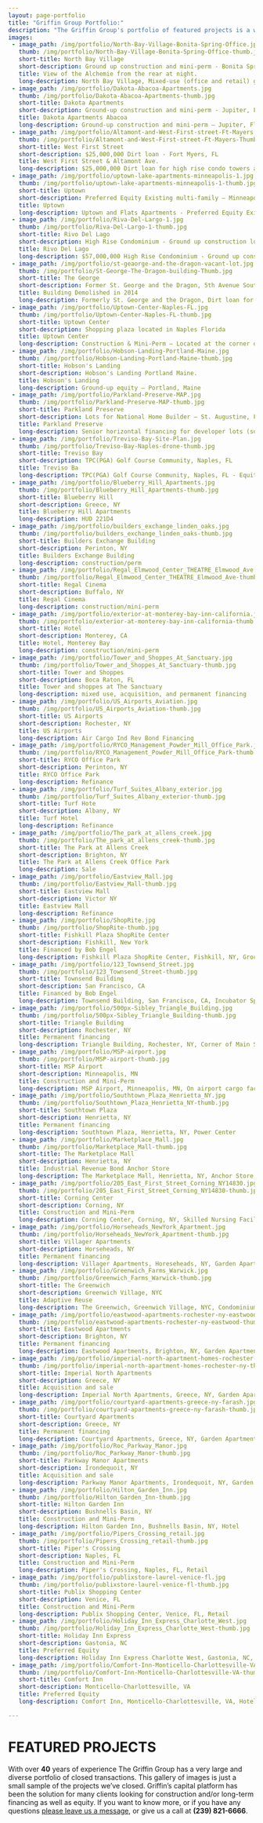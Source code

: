 ```yaml
---
layout: page-portfolio
title: "Griffin Group Portfolio:"
description: "The Griffin Group's portfolio of featured projects is a wide spectrum of diverse properties that we provided the construction and/or long-term financing for."
images:
 - image_path: /img/portfolio/North-Bay-Village-Bonita-Spring-Office.jpg
   thumb: /img/portfolio/North-Bay-Village-Bonita-Spring-Office-thumb.jpg
   short-title: North Bay Village
   short-description: Ground up construction and mini-perm - Bonita Springs,FL
   title: View of the Alchemie from the rear at night.
   long-description: North Bay Village, Mixed-use (office and retail) ground-up construction and mini-perm - Bonita Springs, Florida
 - image_path: /img/portfolio/Dakota-Abacoa-Apartments.jpg
   thumb: /img/portfolio/Dakota-Abacoa-Apartments-thumb.jpg
   short-title: Dakota Apartments
   short-description: Ground-up construction and mini-perm - Jupiter, Florida
   title: Dakota Apartments Abacoa
   long-description: Ground-up construction and mini-perm – Jupiter, Florida
 - image_path: /img/portfolio/Altamont-and-West-First-street-Ft-Mayers.jpg
   thumb: /img/portfolio/Altamont-and-West-First-street-Ft-Mayers-Thumb.jpg
   short-title: West First Street
   short-description: $25,000,000 Dirt loan - Fort Myers, FL
   title: West First Street & Altamont Ave.
   long-description: $25,000,000 Dirt loan for high rise condo towers and marina - Fort Myers, Florida
 - image_path: /img/portfolio/uptown-lake-apartments-minneapolis-1.jpg
   thumb: /img/portfolio/uptown-lake-apartments-minneapolis-1-thumb.jpg
   short-title: Uptown
   short-description: Preferred Equity Existing multi-family – Minneapolis, MN
   title: Uptown
   long-description: Uptown and Flats Apartments - Preferred Equity Existing multi-family – Minneapolis, MN
 - image_path: /img/portfolio/Riva-Del-Largo-1.jpg
   thumb: /img/portfolio/Riva-Del-Largo-1-thumb.jpg
   short-title: Rivo Del Lago
   short-description: High Rise Condominium - Ground up construction loan &amp; mezzanine loan.
   title: Rivo Del Lago
   long-description: $57,000,000 High Rise Condominium - Ground up construction loan, mezzanine debt &amp; finished inventory loan – Fort Myers, Florida
 - image_path: /img/portfolio/st-geaorge-and-the-dragon-vacant-lot.jpg
   thumb: /img/portfolio/St-George-The-Dragon-building-Thumb.jpg
   short-title: The George
   short-description: Former St. George and the Dragon, 5th Avenue South, Naples FL
   title: Building Demolished in 2014
   long-description: Formerly St. George and the Dragon, Dirt loan for the acquisition of vacant buildings. Future site of the ground-up project.5th Ave. S, Naples, Florida
 - image_path: /img/portfolio/Uptown-Center-Naples-FL.jpg
   thumb: /img/portfolio/Uptown-Center-Naples-FL-thumb.jpg
   short-title: Uptown Center
   short-description: Shopping plaza located in Naples Florida
   title: Uptown Center
   long-description: Construction & Mini-Perm – Located at the corner of Immokalee Road and Airport-Pulling Road, Naples Florida
 - image_path: /img/portfolio/Hobson-Landing-Portland-Maine.jpg
   thumb: /img/portfolio/Hobson-Landing-Portland-Maine-thumb.jpg
   short-title: Hobson's Landing
   short-description: Hobson's Landing Portland Maine.
   title: Hobson's Landing
   long-description: Ground-up equity – Portland, Maine
 - image_path: /img/portfolio/Parkland-Preserve-MAP.jpg
   thumb: /img/portfolio/Parkland-Preserve-MAP-thumb.jpg
   short-title: Parkland Preserve
   short-description: Lots for National Home Builder – St. Augustine, FL
   title: Parkland Preserve
   long-description: Senior horizontal financing for developer lots (sold to national homebuilder DR Horton) – St. Augustine, Florida
 - image_path: /img/portfolio/Treviso-Bay-Site-Plan.jpg
   thumb: /img/portfolio/Treviso-Bay-Naples-drone-thumb.jpg
   short-title: Treviso Bay
   short-description: TPC(PGA) Golf Course Community, Naples, FL
   title: Treviso Ba
   long-description: TPC(PGA) Golf Course Community, Naples, FL - Equity & Acquisition and horizontal development loan $170,000,000 Capital Stack.
 - image_path: /img/portfolio/Blueberry_Hill_Apartments.jpg
   thumb: /img/portfolio/Blueberry_Hill_Apartments-thumb.jpg
   short-title: Blueberry Hill
   short-description: Greece, NY
   title: Blueberry Hill Apartments
   long-description: HUD 221D4
 - image_path: /img/portfolio/builders_exchange_linden_oaks.jpg
   thumb: /img/portfolio/builders_exchange_linden_oaks-thumb.jpg
   short-title: Builders Exchange Building
   short-description: Perinton, NY
   title: Builders Exchange Building
   long-description: construction/perm
 - image_path: /img/portfolio/Regal_Elmwood_Center_THEATRE_Elmwood_Ave.jpg
   thumb: /img/portfolio/Regal_Elmwood_Center_THEATRE_Elmwood_Ave-thumb.jpg
   short-title: Regal Cinema
   short-description: Buffalo, NY
   title: Regal Cinema
   long-description: construction/mini-perm
 - image_path: /img/portfolio/exterior-at-monterey-bay-inn-california.jpg
   thumb: /img/portfolio/exterior-at-monterey-bay-inn-california-thumb.jpg
   short-title: Hotel
   short-description: Monterey, CA
   title: Hotel, Monterey Bay
   long-description: construction/mini-perm
 - image_path: /img/portfolio/Tower_and_Shoppes_At_Sanctuary.jpg
   thumb: /img/portfolio/Tower_and_Shoppes_At_Sanctuary-thumb.jpg
   short-title: Tower and Shoppes
   short-description: Boca Raton, FL
   title: Tower and shoppes at The Sanctuary
   long-description: mixed use, acquisition, and permanent financing
 - image_path: /img/portfolio/US_Airports_Aviation.jpg
   thumb: /img/portfolio/US_Airports_Aviation-thumb.jpg
   short-title: US Airports
   short-description: Rochester, NY
   title: US Airports
   long-description: Air Cargo Ind Rev Bond Financing
 - image_path: /img/portfolio/RYCO_Management_Powder_Mill_Office_Park.jpg
   thumb: /img/portfolio/RYCO_Management_Powder_Mill_Office_Park-thumb.jpg
   short-title: RYCO Office Park
   short-description: Perinton, NY
   title: RYCO Office Park
   long-description: Refinance
 - image_path: /img/portfolio/Turf_Suites_Albany_exterior.jpg
   thumb: /img/portfolio/Turf_Suites_Albany_exterior-thumb.jpg
   short-title: Turf Hote
   short-description: Albany, NY
   title: Turf Hotel
   long-description: Refinance
 - image_path: /img/portfolio/The_park_at_allens_creek.jpg
   thumb: /img/portfolio/The_park_at_allens_creek-thumb.jpg
   short-title: The Park at Allens Creek
   short-description: Brighton, NY
   title: The Park at Allens Creek Office Park
   long-description: Sale
 - image_path: /img/portfolio/Eastview_Mall.jpg
   thumb: /img/portfolio/Eastview_Mall-thumb.jpg
   short-title: Eastview Mall
   short-description: Victor NY
   title: Eastview Mall
   long-description: Refinance
 - image_path: /img/portfolio/ShopRite.jpg
   thumb: /img/portfolio/ShopRite-thumb.jpg
   short-title: Fishkill Plaza ShopRite Center
   short-description: Fishkill, New York
   title: Financed by Bob Engel
   long-description: Fishkill Plaza ShopRite Center, Fishkill, NY, Grocery Anchored Center
 - image_path: /img/portfolio/123_Townsend_Street.jpg
   thumb: /img/portfolio/123_Townsend_Street-thumb.jpg
   short-title: Townsend Building
   short-description: San Francisco, CA
   title: Financed by Bob Engel
   long-description: Townsend Building, San Francisco, CA, Incubator Space for Business
 - image_path: /img/portfolio/500px-Sibley_Triangle_Building.jpg
   thumb: /img/portfolio/500px-Sibley_Triangle_Building-thumb.jpg
   short-title: Triangle Building
   short-description: Rochester, NY
   title: Permanent financing
   long-description: Triangle Building, Rochester, NY, Corner of Main St. and East Ave.
 - image_path: /img/portfolio/MSP-airport.jpg
   thumb: /img/portfolio/MSP-airport-thumb.jpg
   short-title: MSP Airport
   short-description: Minneapolis, MN
   title: Construction and Mini-Perm
   long-description: MSP Airport, Minneapolis, MN, On airport cargo facility
 - image_path: /img/portfolio/Southtown_Plaza_Henrietta_NY.jpg
   thumb: /img/portfolio/Southtown_Plaza_Henrietta_NY-thumb.jpg
   short-title: Southtown Plaza
   short-description: Henrietta, NY
   title: Permanent financing
   long-description: Southtown Plaza, Henrietta, NY, Power Center
 - image_path: /img/portfolio/Marketplace_Mall.jpg
   thumb: /img/portfolio/Marketplace_Mall-thumb.jpg
   short-title: The Marketplace Mall
   short-description: Henrietta, NY
   title: Industrial Revenue Bond Anchor Store
   long-description: The Marketplace Mall, Henrietta, NY, Anchor Store
 - image_path: /img/portfolio/205_East_First_Street_Corning_NY14830.jpg
   thumb: /img/portfolio/205_East_First_Street_Corning_NY14830-thumb.jpg
   short-title: Corning Center
   short-description: Corning, NY
   title: Construction and Mini-Perm
   long-description: Corning Center, Corning, NY, Skilled Nursing Facility
 - image_path: /img/portfolio/Horseheads_NewYork_Apartment.jpg
   thumb: /img/portfolio/Horseheads_NewYork_Apartment-thumb.jpg
   short-title: Villager Apartments
   short-description: Horseheads, NY
   title: Permanent financing
   long-description: Villager Apartments, Horeseheads, NY, Garden Apartments Classic Area Design
 - image_path: /img/portfolio/Greenwich_Farms_Warwick.jpg
   thumb: /img/portfolio/Greenwich_Farms_Warwick-thumb.jpg
   short-title: The Greenwich
   short-description: Greenwich Village, NYC
   title: Adaptive Reuse
   long-description: The Greenwich, Greenwich Village, NYC, Condominiums  
 - image_path: /img/portfolio/eastwood-apartments-rochester-ny-eastwood.jpg
   thumb: /img/portfolio/eastwood-apartments-rochester-ny-eastwood-thumb.jpg
   short-title: Eastwood Apartments
   short-description: Brighton, NY
   title: Permanent financing
   long-description: Eastwood Apartments, Brighton, NY, Garden Apartments In the heart of everythingt
 - image_path: /img/portfolio/imperial-north-apartment-homes-rochester-ny.jpg
   thumb: /img/portfolio/imperial-north-apartment-homes-rochester-ny-thumb.jpg
   short-title: Imperial North Apartments
   short-description: Greece, NY
   title: Acquisition and sale
   long-description: Imperial North Apartments, Greece, NY, Garden Apartments Near Lake Ontario
 - image_path: /img/portfolio/courtyard-apartments-greece-ny-farash.jpg
   thumb: /img/portfolio/courtyard-apartments-greece-ny-farash-thumb.jpg
   short-title: Courtyard Apartments
   short-description: Greece, NY
   title: Permanent financing
   long-description: Courtyard Apartments, Greece, NY, Garden Apartments Close to Industry Jobs
 - image_path: /img/portfolio/Roc_Parkway_Manor.jpg
   thumb: /img/portfolio/Roc_Parkway_Manor-thumb.jpg
   short-title: Parkway Manor Apartments
   short-description: Irondequoit, NY
   title: Acquisition and sale
   long-description: Parkway Manor Apartments, Irondequoit, NY, Garden Apartments Across from Hospital
 - image_path: /img/portfolio/Hilton_Garden_Inn.jpg
   thumb: /img/portfolio/Hilton_Garden_Inn-thumb.jpg
   short-title: Hilton Garden Inn
   short-description: Bushnells Basin, NY
   title: Construction and Mini-Perm
   long-description: Hilton Garden Inn, Bushnells Basin, NY, Hotel
 - image_path: /img/portfolio/Pipers_Crossing_retail.jpg
   thumb: /img/portfolio/Pipers_Crossing_retail-thumb.jpg
   short-title: Piper's Crossing
   short-description: Naples, FL
   title: Construction and Mini-Perm
   long-description: Piper's Crossing, Naples, FL, Retail
 - image_path: /img/portfolio/publixstore-laurel-venice-fl.jpg
   thumb: /img/portfolio/publixstore-laurel-venice-fl-thumb.jpg
   short-title: Publix Shopping Center
   short-description: Venice, FL
   title: Construction and Mini-Perm
   long-description: Publix Shopping Center, Venice, FL, Retail
 - image_path: /img/portfolio/Holiday_Inn_Express_Charlotte_West.jpg
   thumb: /img/portfolio/Holiday_Inn_Express_Charlotte_West-thumb.jpg
   short-title: Holiday Inn Express
   short-description: Gastonia, NC
   title: Preferred Equity
   long-description: Holiday Inn Express Charlotte West, Gastonia, NC, Hotel
 - image_path: /img/portfolio/Comfort-Inn-Monticello-Charlottesville-VA.jpg
   thumb: /img/portfolio/Comfort-Inn-Monticello-Charlottesville-VA-thumb.jpg
   short-title: Comfort Inn
   short-description: Monticello-Charlottesville, VA
   title: Preferred Equity
   long-description: Comfort Inn, Monticello-Charlottesville, VA, Hotel

---
```


# FEATURED PROJECTS

With over **40** years of experience The Griffin Group has a very large and diverse portfolio of closed transactions. This gallery of images is just a small sample of the projects we’ve closed. Griffin’s capital platform has been the solution for many clients looking for construction and/or long-term financing as well as equity. If you want to know more, or if you have any questions [please leave us a message](/index.html/#contact), or give us a call at **(239) 821-6666**.
